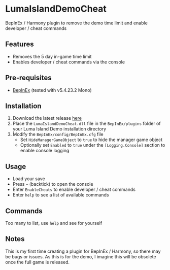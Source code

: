 # LumaIslandDemoCheat

BepInEx / Harmony plugin to remove the demo time limit and enable developer / cheat commands

## Features

- Removes the 5 day in-game time limit
- Enables developer / cheat commands via the console

## Pre-requisites

- [BepInEx](https://github.com/BepInEx/BepInEx) (tested with v5.4.23.2 Mono)

## Installation

1. Download the latest release [here](https://github.com/bitterbutt/LumaIslandDemoCheat/releases/latest)
2. Place the `LumaIslandDemoCheat.dll` file in the `BepInEx/plugins` folder of your Luma Island Demo installation directory
3. Modify the `BepInEx/config/BepInEx.cfg` file
   - Set `HideManagerGameObject` to `true` to hide the manager game object
   - Optionally set `Enabled` to `true` under the `[Logging.Console]` section to enable console logging

## Usage

- Load your save
- Press `~` (backtick) to open the console
- Enter `EnableCheats` to enable developer / cheat commands
- Enter `help` to see a list of available commands

## Commands

Too many to list, use `help` and see for yourself

## Notes

This is my first time creating a plugin for BepInEx / Harmony, so there may be bugs or issues.
As this is for the demo, I imagine this will be obsolete once the full game is released.
